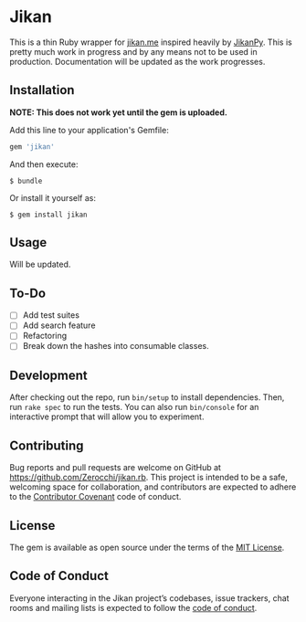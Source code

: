 # Jikan

This is a thin Ruby wrapper for [jikan.me](http://jikan.me) inspired heavily by [JikanPy](https://github.com/AWConant/jikanpy). This is pretty much work in progress and by any means not to be used in production. Documentation will be updated as the work progresses.

## Installation

**NOTE: This does not work yet until the gem is uploaded.**

Add this line to your application's Gemfile:

```ruby
gem 'jikan'
```

And then execute:

    $ bundle

Or install it yourself as:

    $ gem install jikan

## Usage

Will be updated.

## To-Do
- [ ] Add test suites
- [ ] Add search feature
- [ ] Refactoring
- [ ] Break down the hashes into consumable classes.

## Development

After checking out the repo, run `bin/setup` to install dependencies. Then, run `rake spec` to run the tests. You can also run `bin/console` for an interactive prompt that will allow you to experiment.

## Contributing

Bug reports and pull requests are welcome on GitHub at https://github.com/Zerocchi/jikan.rb. This project is intended to be a safe, welcoming space for collaboration, and contributors are expected to adhere to the [Contributor Covenant](http://contributor-covenant.org) code of conduct.

## License

The gem is available as open source under the terms of the [MIT License](https://opensource.org/licenses/MIT).

## Code of Conduct

Everyone interacting in the Jikan project’s codebases, issue trackers, chat rooms and mailing lists is expected to follow the [code of conduct](https://github.com/Zerocchi/jikan/blob/master/CODE_OF_CONDUCT.md).
